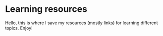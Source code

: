 # Learning resources

Hello, this is where I save my resources (mostly links) for learning different topics. Enjoy!